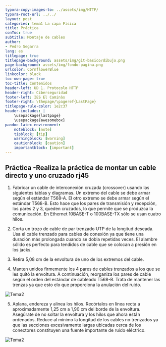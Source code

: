 ```yaml
---
typora-copy-images-to: ../assets/img/HTTP/
typora-root-url: ../../
layout: post
categories: tema1 La capa Física
title: Práctica 
conToc: true
subtitle: Montaje de cables
author:
- Pedro Segarra
lang: es
titlepage: true
titlepage-background: assets/img/git-basico/dibujo.png
page-background: assets/img/fondo-pagina.png
urlcolor: CornflowerBlue
linkcolor: black
toc-own-page: true
toc-title: Contenidos
header-left: UD 1. Protocolo HTTP
header-right: Ciberseguridad
footer-left: IES El Caminàs
footer-right: \thepage/\pageref{LastPage}
titlepage-rule-color: 1e2c37
header-includes: |
    \usepackage{lastpage} 
    \usepackage{awesomebox}
pandoc-latex-environment:
    noteblock: [note]
    tipblock: [tip]
    warningblock: [warning]
    cautionblock: [caution]
    importantblock: [important]
---
```


## Práctica -Realiza la práctica de montar un cable directo y uno cruzado rj45

1. Fabricar un cable de interconexión cruzada (crossover) usando las siguientes tablas y diagramas. Un extremo del cable se debe armar según el estándar T568-A. El otro extremo se debe armar según el estándar T568-B. Esto hace que los
pares de transmisión y recepción, los pares 2 y 3, queden cruzados, lo que permite que se produzca la comunicación. En Ethernet 10BASE-T o 100BASE-TX sólo se usan cuatro hilos.

2. Corta un trozo de cable de par trenzado UTP de la longitud deseada. Usa el cable trenzado para cables de conexión ya que tiene una duración más prolongada  cuando se dobla repetidas veces. El alambre sólido es perfecto para tendidos de cable
que se colocan a presión en los jacks. 

3. Retira 5,08 cm de la envoltura de uno de los extremos del cable. 
4. Manten unidos firmemente los 4 pares de cables trenzados a los que se les quitó la envoltura. A continuación, reorganiza los pares de cable según el orden del estándar de cableado T568-B. Trata de mantener las trenzas ya que esto elo que proporciona la anulación del ruido.

![Tema2](/PAX/assets/tema2_a.png)

5. Aplana, endereza y alinea los hilos. Recórtalos en línea recta a
aproximadamente 1,25 cm a 1,90 cm del borde de la envoltura. Asegúrate de no soltar la envoltura y los hilos que ahora están ordenados. Reduce al mínimo la longitud de
los cables no trenzados ya que las secciones excesivamente largas ubicadas cerca de los conectores constituyen una fuente importante de ruido eléctrico.

![Tema2](/PAX/assets/tema2_b.png)